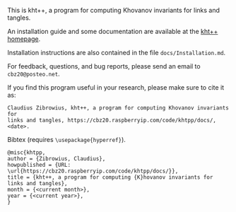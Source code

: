 This is kht++, a program for computing Khovanov invariants for links and tangles.

An installation guide and some documentation are available at the [kht++ homepage](https://cbz20.raspberryip.com/code/khtpp/docs/). 

Installation instructions are also contained in the file `docs/Installation.md`.  

For feedback, questions, and bug reports, please send an email to `cbz20@posteo.net`.

If you find this program useful in your research, please make sure to cite it as:

	Claudius Zibrowius, kht++, a program for computing Khovanov invariants for
	links and tangles, https://cbz20.raspberryip.com/code/khtpp/docs/, <date>. 

Bibtex (requires `\usepackage{hyperref}`).

	@misc{khtpp,
	author = {Zibrowius, Claudius},
	howpublished = {URL: \url{https://cbz20.raspberryip.com/code/khtpp/docs/}},
	title = {kht++, a program for computing {K}hovanov invariants for links and tangles},
	month = {<current month>},
	year = {<current year>},
	} 
